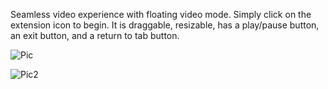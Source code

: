 Seamless video experience with floating video mode. Simply click on the extension icon to begin. It is draggable, resizable, has a play/pause button, an exit button, and a return to tab button.

![Pic](https://imgur.com/DRZYmYd)

![Pic2](https://imgur.com/nBHjFtS)
